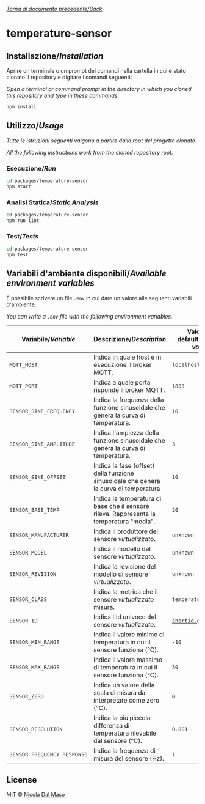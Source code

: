 [_Torna al documento precedente/Back_](https://github.com/niktekusho/IoTDashboard/)

# temperature-sensor

## Installazione/_Installation_

Aprire un terminale o un prompt dei comandi nella cartella in cui è stato clonato il repository e digitare i comandi seguenti:

_Open a terminal or command prompt in the directory in which you cloned this repository and type in these commands:_

```sh
npm install
```

## Utilizzo/_Usage_

_Tutte le istruzioni seguenti valgono a partire dalla root del progetto clonato._

_All the following instructions work from the cloned repository root._

### Esecuzione/_Run_

```sh
cd packages/temperature-sensor
npm start
```

### Analisi Statica/_Static Analysis_

```sh
cd packages/temperature-sensor
npm run lint
```

### Test/_Tests_

```sh
cd packages/temperature-sensor
npm test
```



## Variabili d'ambiente disponibili/_Available environment variables_

È possibile scrivere un file `.env` in cui dare un valore alle seguenti variabili d'ambiente.

_You can write a `.env` file with the following environment variables._

| Variabile/_Variable_        | Descrizione/_Description_                                                                | Valore di default/_Default value_                         |
| --------------------------- | ---------------------------------------------------------------------------------------- | --------------------------------------------------------- |
| `MQTT_HOST`                 | Indica in quale host è in esecuzione il broker MQTT.                                     | `localhost`                                               |
| `MQTT_PORT`                 | Indica a quale porta risponde il broker MQTT.                                            | `1883`                                                    |
| `SENSOR_SINE_FREQUENCY`     | Indica la frequenza della funzione sinusoidale che genera la curva di temperatura.       | `10`                                                      |
| `SENSOR_SINE_AMPLITUDE`     | Indica l'ampiezza della funzione sinusoidale che genera la curva di temperatura.         | `3`                                                       |
| `SENSOR_SINE_OFFSET`        | Indica la fase (offset) della funzione sinusoidale che genera la curva di temperatura    | `10`                                                      |
| `SENSOR_BASE_TEMP`          | Indica la temperatura di base che il sensore rileva. Rappresenta la temperatura "media". | `20`                                                      |
| `SENSOR_MANUFACTURER`       | Indica il produttore del sensore _virtualizzato_.                                        | `unknown`                                                 |
| `SENSOR_MODEL`              | Indica il modello del sensore _virtualizzato_.                                           | `unknown`                                                 |
| `SENSOR_REVISION`           | Indica la revisione del modello di sensore _virtualizzato_.                              | `unknown`                                                 |
| `SENSOR_CLASS`              | Indica la metrica che il sensore _virtualizzato_ misura.                                 | `temperature`                                             |
| `SENSOR_ID`                 | Indica l'id univoco del sensore _virtualizzato_.                                         | [`shortid.generate()`](https://github.com/dylang/shortid) |
| `SENSOR_MIN_RANGE`          | Indica il valore minimo di temperatura in cui il sensore funziona (°C).                  | `-10`                                                     |
| `SENSOR_MAX_RANGE`          | Indica il valore massimo di temperatura in cui il sensore funziona (°C).                 | `50`                                                      |
| `SENSOR_ZERO`               | Indica un valore della scala di misura da interpretare come zero (°C).                   | `0`                                                       |
| `SENSOR_RESOLUTION`         | Indica la più piccola differenza di temperatura rilevabile dal sensore (°C).             | `0.001`                                                   |
| `SENSOR_FREQUENCY_RESPONSE` | Indica la frequenza di misura del sensore (Hz).                                          | `1`                                                       |


## License

MIT ©  [Nicola Dal Maso](https://github.com/niktekusho)
